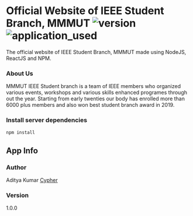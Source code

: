 #  Official Website of IEEE Student Branch, MMMUT ![version](https://img.shields.io/badge/version-1.0.0-green.svg) ![application_used](https://img.shields.io/badge/NodeJS-ReactJS-blue.svg)

The official website of IEEE Student Branch, MMMUT made using NodeJS, ReactJS and NPM.

### About Us
MMMUT IEEE Student branch is a team of IEEE members who organized various events, workshops and various skills enhanced programes through out the year. Starting from early twenties our body has enrolled more than 6000 plus members and also won best student branch award in 2019.

### Install server dependencies

```bash
npm install
```

## App Info

### Author

Aditya Kumar
[Cypher](https://www.cypher-resume.herokuapp.com)

### Version

1.0.0
